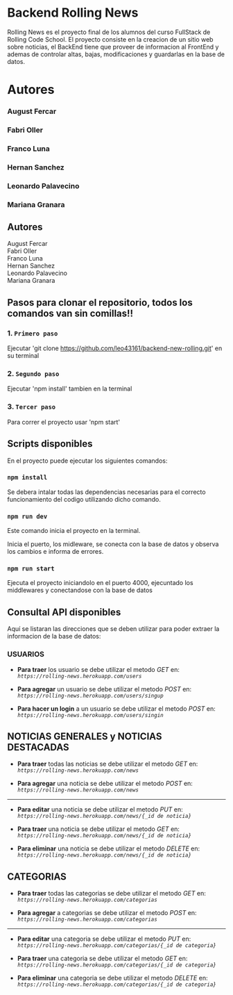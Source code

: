 # Backend Rolling News

Rolling News es el proyecto final de los alumnos del curso FullStack de Rolling Code School.
El proyecto consiste en la creacion de un sitio web sobre noticias, el BackEnd tiene que proveer de informacion al FrontEnd y ademas de controlar altas, bajas, modificaciones y guardarlas en la base de datos.

# Autores
### August Fercar<br/>
### Fabri Oller<br/>
### Franco Luna<br/>
### Hernan Sanchez<br/>
### Leonardo Palavecino<br/>
### Mariana Granara<br/>

## Autores
August Fercar<br/>
Fabri Oller<br/>
Franco Luna<br/>
Hernan Sanchez<br/>
Leonardo Palavecino<br/>
Mariana Granara<br/>


## Pasos para clonar el repositorio, todos los comandos van sin comillas!!

### 1. `Primero paso`

Ejecutar 'git clone https://github.com/leo43161/backend-new-rolling.git' en su terminal 

### 2. `Segundo paso`

Ejecutar 'npm install' tambien en la terminal

### 3. `Tercer paso`

Para correr el proyecto usar 'npm start'

## Scripts disponibles

En el proyecto puede ejecutar los siguientes comandos:

### `npm install`

Se debera intalar todas las dependencias necesarias para el correcto funcionamiento del codigo utilizando dicho comando.

### `npm run dev` 

Este comando inicia el proyecto en la terminal.<br/>

Inicia el puerto, los midleware, se conecta con la base de datos y observa los cambios e informa de errores.

### `npm run start`

Ejecuta el proyecto iniciandolo en el puerto 4000, ejecuntado los middlewares y conectandose con la base de datos 


## Consultal API disponibles

Aquí se listaran las direcciones que se deben utilizar para poder extraer la informacion de la base de datos:

### USUARIOS

- **Para traer** los usuario se debe utilizar el metodo *GET* en: *`https://rolling-news.herokuapp.com/users`*

- **Para agregar** un usuario se debe utilizar el metodo *POST* en: *`https://rolling-news.herokuapp.com/users/singup`*

- **Para hacer un login** a un usuario se debe utilizar el metodo *POST* en: *`https://rolling-news.herokuapp.com/users/singin`*

## NOTICIAS GENERALES y NOTICIAS DESTACADAS

- **Para traer** todas las noticias se debe utilizar el metodo *GET* en: *`https://rolling-news.herokuapp.com/news`*

- **Para agregar** una noticia se debe utilizar el metodo *POST* en: *`https://rolling-news.herokuapp.com/news`*

-------------------------------

- **Para editar** una noticia se debe utilizar el metodo *PUT* en: *`https://rolling-news.herokuapp.com/news/{_id de noticia}`*

- **Para traer** una noticia se debe utilizar el metodo *GET* en: *`https://rolling-news.herokuapp.com/news/{_id de noticia}`*

- **Para eliminar** una noticia se debe utilizar el metodo *DELETE* en: *`https://rolling-news.herokuapp.com/news/{_id de noticia}`*

## CATEGORIAS

- **Para traer** todas las categorias se debe utilizar el metodo *GET* en: *`https://rolling-news.herokuapp.com/categorias`*

- **Para agregar** a categorias se debe utilizar el metodo *POST* en: *`https://rolling-news.herokuapp.com/categorias`*

-------------------------------

- **Para editar** una categoria se debe utilizar el metodo *PUT* en: *`https://rolling-news.herokuapp.com/categorias/{_id de categoria}`*

- **Para traer** una categoria se debe utilizar el metodo *GET* en: *`https://rolling-news.herokuapp.com/categorias/{_id de categoria}`*

- **Para eliminar** una categoria se debe utilizar el metodo *DELETE* en: *`https://rolling-news.herokuapp.com/categorias/{_id de categoria}`*